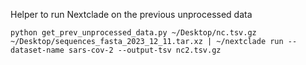 Helper to run Nextclade on the previous unprocessed data

```
python get_prev_unprocessed_data.py ~/Desktop/nc.tsv.gz ~/Desktop/sequences_fasta_2023_12_11.tar.xz | ~/nextclade run --dataset-name sars-cov-2 --output-tsv nc2.tsv.gz
```